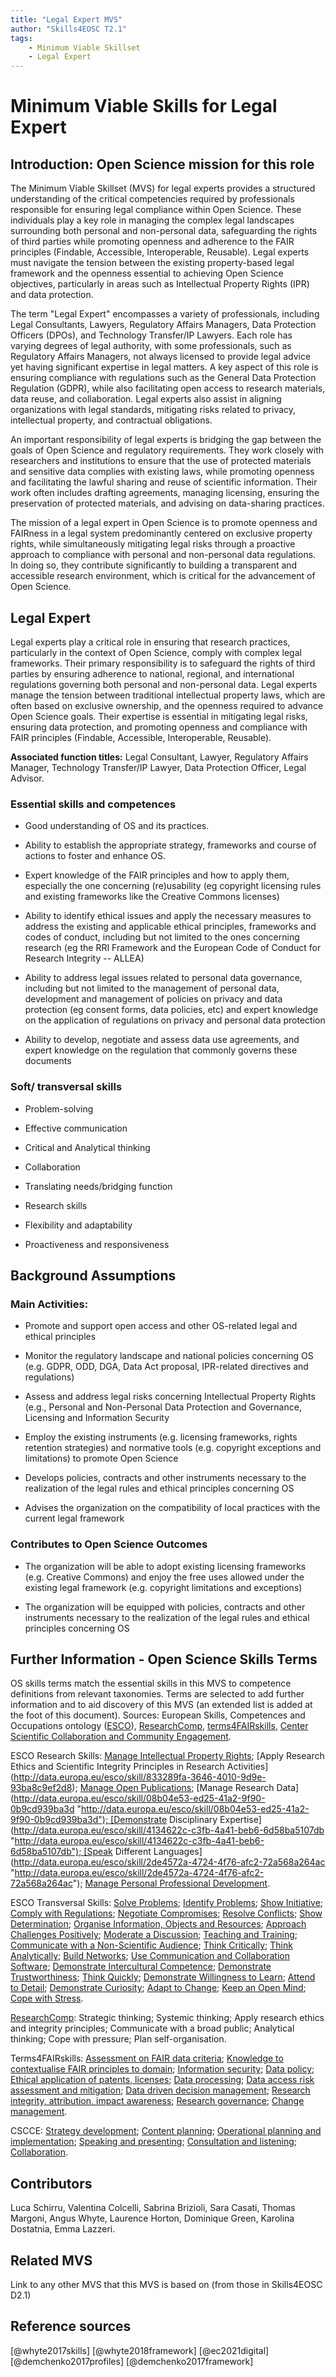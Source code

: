 ```yaml
---
title: "Legal Expert MVS"
author: "Skills4EOSC T2.1"
tags: 
    - Minimum Viable Skillset
    - Legal Expert
---
```


# Minimum Viable Skills for **Legal Expert**

## Introduction: Open Science mission for this role

The Minimum Viable Skillset (MVS) for legal experts provides a structured understanding of the critical competencies required by professionals responsible for ensuring legal compliance within Open Science. These individuals play a key role in managing the complex legal landscapes surrounding both personal and non-personal data, safeguarding the rights of third parties while promoting openness and adherence to the FAIR principles (Findable, Accessible, Interoperable, Reusable). Legal experts must navigate the tension between the existing property-based legal framework and the openness essential to achieving Open Science objectives, particularly in areas such as Intellectual Property Rights (IPR) and data protection.

The term "Legal Expert" encompasses a variety of professionals, including Legal Consultants, Lawyers, Regulatory Affairs Managers, Data Protection Officers (DPOs), and Technology Transfer/IP Lawyers. Each role has varying degrees of legal authority, with some professionals, such as Regulatory Affairs Managers, not always licensed to provide legal advice yet having significant expertise in legal matters. A key aspect of this role is ensuring compliance with regulations such as the General Data Protection Regulation (GDPR), while also facilitating open access to research materials, data reuse, and collaboration. Legal experts also assist in aligning organizations with legal standards, mitigating risks related to privacy, intellectual property, and contractual obligations.

An important responsibility of legal experts is bridging the gap between the goals of Open Science and regulatory requirements. They work closely with researchers and institutions to ensure that the use of protected materials and sensitive data complies with existing laws, while promoting openness and facilitating the lawful sharing and reuse of scientific information. Their work often includes drafting agreements, managing licensing, ensuring the preservation of protected materials, and advising on data-sharing practices.

The mission of a legal expert in Open Science is to promote openness and FAIRness in a legal system predominantly centered on exclusive property rights, while simultaneously mitigating legal risks through a proactive approach to compliance with personal and non-personal data regulations. In doing so, they contribute significantly to building a transparent and accessible research environment, which is critical for the advancement of Open Science.

## Legal Expert


Legal experts play a critical role in ensuring that research practices, particularly in the context of Open Science, comply with complex legal frameworks. Their primary responsibility is to safeguard the rights of third parties by ensuring adherence to national, regional, and international regulations governing both personal and non-personal data. Legal experts manage the tension between traditional intellectual property laws, which are often based on exclusive ownership, and the openness required to advance Open Science goals. Their expertise is essential in mitigating legal risks, ensuring data protection, and promoting openness and compliance with FAIR principles (Findable, Accessible, Interoperable, Reusable).

**Associated function titles:** Legal Consultant, Lawyer, Regulatory Affairs Manager, Technology Transfer/IP Lawyer, Data Protection Officer, Legal Advisor.

### Essential skills and competences 

- Good understanding of OS and its practices.

- Ability to establish the appropriate strategy, frameworks and course of actions to foster and enhance OS.

- Expert knowledge of the FAIR principles and how to apply them, especially the one concerning (re)usability (eg copyright licensing rules and existing frameworks like the Creative Commons licenses)  

- Ability to identify ethical issues and apply the necessary measures to address the existing and applicable ethical principles, frameworks and codes of conduct, including but not limited to the ones concerning research (eg the RRI Framework and the European Code of Conduct for Research Integrity -- ALLEA)

- Ability to address legal issues related to personal data governance, including but not limited to the management of personal data, development and management of policies on privacy and data protection (eg consent forms, data policies, etc) and expert knowledge on the application of regulations on privacy and personal data protection

- Ability to develop, negotiate and assess data use agreements, and expert knowledge on the regulation that commonly governs these documents
  
### Soft/ transversal skills

- Problem-solving

- Effective communication

- Critical and Analytical thinking

- Collaboration

- Translating needs/bridging function

- Research skills

- Flexibility and adaptability

- Proactiveness and responsiveness

## Background Assumptions

### Main Activities:

- Promote and support open access and other OS-related legal and ethical principles

- Monitor the regulatory landscape and national policies concerning OS (e.g. GDPR, ODD, DGA, Data Act proposal, IPR-related directives and regulations)

- Assess and address legal risks concerning Intellectual Property Rights (e.g., Personal and Non-Personal Data Protection and Governance, Licensing and Information Security

- Employ the existing instruments (e.g. licensing frameworks, rights retention strategies) and normative tools (e.g. copyright exceptions and limitations) to promote Open Science

- Develops policies, contracts and other instruments necessary to the realization of the legal rules and ethical principles concerning OS

- Advises the organization on the compatibility of local practices with the current legal framework

### Contributes to Open Science Outcomes

- The organization will be able to adopt existing licensing frameworks (e.g. Creative Commons) and enjoy the free uses allowed under the existing legal framework (e.g. copyright limitations and exceptions)

- The organization will be equipped with policies, contracts and other instruments necessary to the realization of the legal rules and ethical principles concerning OS

## Further Information - Open Science Skills Terms

OS skills terms match the essential skills in this MVS to competence definitions from relevant taxonomies. Terms are selected to add further information and to aid discovery of this MVS (an extended list is added at the foot of this document).  Sources: European Skills, Competences and Occupations ontology ([ESCO](https://esco.ec.europa.eu/en/classification/skill_main "https://esco.ec.europa.eu/en/classification/skill_main")), [ResearchComp](https://research-and-innovation.ec.europa.eu/jobs-research/researchcomp-european-competence-framework-researchers_en "https://research-and-innovation.ec.europa.eu/jobs-research/researchcomp-european-competence-framework-researchers_en"), [terms4FAIRskills](https://obofoundry.org/ontology/t4fs.html "https://obofoundry.org/ontology/t4fs.html"), [Center Scientific Collaboration and Community Engagement](https://www.cscce.org/resources/glossary/ "https://www.cscce.org/resources/glossary/").

ESCO Research Skills: [Manage Intellectual Property Rights](http://data.europa.eu/esco/skill/518dc04d-092d-4fa1-bd82-88b7a9278ef7 "http://data.europa.eu/esco/skill/518dc04d-092d-4fa1-bd82-88b7a9278ef7"); [Apply Research Ethics and Scientific Integrity Principles in Research Activities](http://data.europa.eu/esco/skill/833289fa-3646-4010-9d9e-93ba8c9ef2d8); [Manage Open Publications](http://data.europa.eu/esco/skill/da930e2f-6047-4616-a598-bba8ecef3039 "http://data.europa.eu/esco/skill/da930e2f-6047-4616-a598-bba8ecef3039"); [Manage Research Data](http://data.europa.eu/esco/skill/08b04e53-ed25-41a2-9f90-0b9cd939ba3d "http://data.europa.eu/esco/skill/08b04e53-ed25-41a2-9f90-0b9cd939ba3d"); [Demonstrate Disciplinary Expertise](http://data.europa.eu/esco/skill/4134622c-c3fb-4a41-beb6-6d58ba5107db "http://data.europa.eu/esco/skill/4134622c-c3fb-4a41-beb6-6d58ba5107db"); [Speak Different Languages](http://data.europa.eu/esco/skill/2de4572a-4724-4f76-afc2-72a568a264ac "http://data.europa.eu/esco/skill/2de4572a-4724-4f76-afc2-72a568a264ac"); [Manage Personal Professional Development](http://data.europa.eu/esco/skill/a8d24a95-47b3-4f88-92e7-06600bcd3612 "http://data.europa.eu/esco/skill/a8d24a95-47b3-4f88-92e7-06600bcd3612").

ESCO Transversal Skills:  [Solve Problems](http://data.europa.eu/esco/skill/adc6dc11-3376-467b-96c5-9b0a21edc869 "http://data.europa.eu/esco/skill/adc6dc11-3376-467b-96c5-9b0a21edc869"); [Identify Problems](http://data.europa.eu/esco/skill/a628d2d1-f40a-4c37-a357-2801726f2996 "http://data.europa.eu/esco/skill/a628d2d1-f40a-4c37-a357-2801726f2996"); [Show Initiative](http://data.europa.eu/esco/skill/001115fb-569f-4ee6-8381-c6807ef2527f "http://data.europa.eu/esco/skill/001115fb-569f-4ee6-8381-c6807ef2527f"); [Comply with Regulations](http://data.europa.eu/esco/skill/b618584f-6bdf-4d8f-89a7-f28c2c95afc2 "http://data.europa.eu/esco/skill/b618584f-6bdf-4d8f-89a7-f28c2c95afc2"); [Negotiate Compromises](http://data.europa.eu/esco/skill/7954861c-86d4-4529-afbb-2c23dab9ac74 "http://data.europa.eu/esco/skill/7954861c-86d4-4529-afbb-2c23dab9ac74"); [Resolve Conflicts](http://data.europa.eu/esco/skill/96de2e86-e287-41f2-88ab-15a2343afc6f "http://data.europa.eu/esco/skill/96de2e86-e287-41f2-88ab-15a2343afc6f"); [Show Determination](http://data.europa.eu/esco/skill/19a64e91-bfe3-4c48-9225-3bb1229b12f0 "http://data.europa.eu/esco/skill/19a64e91-bfe3-4c48-9225-3bb1229b12f0"); [Organise Information, Objects and Resources](http://data.europa.eu/esco/skill/6b305973-8993-475f-bd8a-daf037c61401 "http://data.europa.eu/esco/skill/6b305973-8993-475f-bd8a-daf037c61401"); [Approach Challenges Positively](http://data.europa.eu/esco/skill/469748ce-051a-407e-9099-0c9415ac2705 "http://data.europa.eu/esco/skill/469748ce-051a-407e-9099-0c9415ac2705"); [Moderate a Discussion](http://data.europa.eu/esco/skill/5b46f572-7ced-4efd-b270-a81a164d521c "http://data.europa.eu/esco/skill/5b46f572-7ced-4efd-b270-a81a164d521c"); [Teaching and Training](http://data.europa.eu/esco/skill/5c3ab99d-a3f1-4620-9602-d12d2151a03d "http://data.europa.eu/esco/skill/5c3ab99d-a3f1-4620-9602-d12d2151a03d"); [Communicate with a Non-Scientific Audience](http://data.europa.eu/esco/skill/5c3ab99d-a3f1-4620-9602-d12d2151a03d "http://data.europa.eu/esco/skill/5c3ab99d-a3f1-4620-9602-d12d2151a03d"); [Think Critically](http://data.europa.eu/esco/skill/7dd94ad3-13d6-43fe-8b94-51fcbf67ced9 "http://data.europa.eu/esco/skill/7dd94ad3-13d6-43fe-8b94-51fcbf67ced9"); [Think Analytically](http://data.europa.eu/esco/skill/4707da90-9cfc-46ca-8de0-38a0b7bfb137 "http://data.europa.eu/esco/skill/4707da90-9cfc-46ca-8de0-38a0b7bfb137"); [Build Networks](http://data.europa.eu/esco/skill/bf983f2a-e941-4646-811d-cc81060cb53f "http://data.europa.eu/esco/skill/bf983f2a-e941-4646-811d-cc81060cb53f"); [Use Communication and Collaboration Software](http://data.europa.eu/esco/skill/b080a008-a35d-4bd0-92e9-edf3773bb2b7 "http://data.europa.eu/esco/skill/b080a008-a35d-4bd0-92e9-edf3773bb2b7"); [Demonstrate Intercultural Competence](http://data.europa.eu/esco/skill/c10d5d87-36cf-42f5-8a12-e560fb5f4af8 "http://data.europa.eu/esco/skill/c10d5d87-36cf-42f5-8a12-e560fb5f4af8"); [Demonstrate Trustworthiness](http://data.europa.eu/esco/skill/bcf002ce-90f8-42e5-ac1b-5dba208639b0 "http://data.europa.eu/esco/skill/bcf002ce-90f8-42e5-ac1b-5dba208639b0"); [Think Quickly](http://data.europa.eu/esco/skill/20012caa-b63c-4cb9-b2b8-01a1cfdfc1d1 "http://data.europa.eu/esco/skill/20012caa-b63c-4cb9-b2b8-01a1cfdfc1d1"); [Demonstrate Willingness to Learn](http://data.europa.eu/esco/skill/9bf266a6-188b-4d17-a22f-2f266d76832b "http://data.europa.eu/esco/skill/9bf266a6-188b-4d17-a22f-2f266d76832b"); [Attend to Detail](http://data.europa.eu/esco/skill/83e6510b-ffeb-4aec-959c-4265fd0ff7b7 "http://data.europa.eu/esco/skill/83e6510b-ffeb-4aec-959c-4265fd0ff7b7"); [Demonstrate Curiosity](http://data.europa.eu/esco/skill/429062f1-a958-43ea-83dd-4e1af078c156 "http://data.europa.eu/esco/skill/429062f1-a958-43ea-83dd-4e1af078c156"); [Adapt to Change](http://data.europa.eu/esco/skill/49de9958-2aa4-4eef-a89d-fe5d5bcd28c4 "http://data.europa.eu/esco/skill/49de9958-2aa4-4eef-a89d-fe5d5bcd28c4"); [Keep an Open Mind](http://data.europa.eu/esco/skill/fd89f784-88dc-4d35-abd7-86aa073cab12 "http://data.europa.eu/esco/skill/fd89f784-88dc-4d35-abd7-86aa073cab12"); [Cope with Stress](http://data.europa.eu/esco/skill/7a147904-22b3-498a-b4d9-7bceeb86b45d "http://data.europa.eu/esco/skill/7a147904-22b3-498a-b4d9-7bceeb86b45d").

[ResearchComp](https://research-and-innovation.ec.europa.eu/jobs-research/researchcomp-european-competence-framework-researchers_en "https://research-and-innovation.ec.europa.eu/jobs-research/researchcomp-european-competence-framework-researchers_en"): Strategic thinking; Systemic thinking; Apply research ethics and integrity principles; Communicate with a broad public; Analytical thinking; Cope with pressure; Plan self-organisation.

Terms4FAIRskills: [Assessment on FAIR data criteria](https://www.ebi.ac.uk/ols4/ontologies/t4fs/classes/http%253A%252F%252Fpurl.obolibrary.org%252Fobo%252FT4FS_0000252?lang=en "https://www.ebi.ac.uk/ols4/ontologies/t4fs/classes/http%253A%252F%252Fpurl.obolibrary.org%252Fobo%252FT4FS_0000252?lang=en"); [Knowledge to contextualise FAIR principles to domain](https://www.ebi.ac.uk/ols4/ontologies/t4fs/classes/http%3A%2F%2Fpurl.obolibrary.org%2Fobo%2FT4FS_0000296 "https://www.ebi.ac.uk/ols4/ontologies/t4fs/classes/http%3A%2F%2Fpurl.obolibrary.org%2Fobo%2FT4FS_0000296"); [Information security](https://www.ebi.ac.uk/ols4/ontologies/t4fs/classes/http%253A%252F%252Fpurl.obolibrary.org%252Fobo%252FT4FS_0000107?lang=en "https://www.ebi.ac.uk/ols4/ontologies/t4fs/classes/http%253A%252F%252Fpurl.obolibrary.org%252Fobo%252FT4FS_0000107?lang=en"); [Data policy](https://www.ebi.ac.uk/ols4/ontologies/t4fs/classes/http%253A%252F%252Fpurl.obolibrary.org%252Fobo%252FT4FS_0000333 "https://www.ebi.ac.uk/ols4/ontologies/t4fs/classes/http%253A%252F%252Fpurl.obolibrary.org%252Fobo%252FT4FS_0000333"); [Ethical application of patents, licenses](https://www.ebi.ac.uk/ols4/ontologies/t4fs/classes/http%253A%252F%252Fpurl.obolibrary.org%252Fobo%252FT4FS_0000042?lang=en "https://www.ebi.ac.uk/ols4/ontologies/t4fs/classes/http%253A%252F%252Fpurl.obolibrary.org%252Fobo%252FT4FS_0000042?lang=en"); [Data processing](https://www.ebi.ac.uk/ols4/ontologies/t4fs/classes/http%253A%252F%252Fpurl.obolibrary.org%252Fobo%252FT4FS_0000044?lang=en "https://www.ebi.ac.uk/ols4/ontologies/t4fs/classes/http%253A%252F%252Fpurl.obolibrary.org%252Fobo%252FT4FS_0000044?lang=en"); [Data access risk assessment and mitigation](https://www.ebi.ac.uk/ols4/ontologies/t4fs/classes/http%253A%252F%252Fpurl.obolibrary.org%252Fobo%252FT4FS_0000209?lang=en "https://www.ebi.ac.uk/ols4/ontologies/t4fs/classes/http%253A%252F%252Fpurl.obolibrary.org%252Fobo%252FT4FS_0000209?lang=en"); [Data driven decision management](https://www.ebi.ac.uk/ols4/ontologies/t4fs/classes/http%253A%252F%252Fpurl.obolibrary.org%252Fobo%252FT4FS_0000504?lang=en "https://www.ebi.ac.uk/ols4/ontologies/t4fs/classes/http%253A%252F%252Fpurl.obolibrary.org%252Fobo%252FT4FS_0000504?lang=en"); [Research integrity, attribution, impact awareness](https://www.ebi.ac.uk/ols4/ontologies/t4fs/classes/http%253A%252F%252Fpurl.obolibrary.org%252Fobo%252FT4FS_0000525?lang=en "https://www.ebi.ac.uk/ols4/ontologies/t4fs/classes/http%253A%252F%252Fpurl.obolibrary.org%252Fobo%252FT4FS_0000525?lang=en"); [Research governance](https://www.ebi.ac.uk/ols4/ontologies/t4fs/classes/http%253A%252F%252Fpurl.obolibrary.org%252Fobo%252FT4FS_0000186?lang=en "https://www.ebi.ac.uk/ols4/ontologies/t4fs/classes/http%253A%252F%252Fpurl.obolibrary.org%252Fobo%252FT4FS_0000186?lang=en"); [Change management](https://www.ebi.ac.uk/ols4/ontologies/t4fs/classes/http%253A%252F%252Fpurl.obolibrary.org%252Fobo%252FT4FS_0000411?lang=en "https://www.ebi.ac.uk/ols4/ontologies/t4fs/classes/http%253A%252F%252Fpurl.obolibrary.org%252Fobo%252FT4FS_0000411?lang=en").

CSCCE:  [Strategy development](https://www.cscce.org/glossary/strategy-development/ "https://www.cscce.org/glossary/strategy-development/"); [Content planning](https://www.cscce.org/glossary/content-planning/ "https://www.cscce.org/glossary/content-planning/"); [Operational planning and implementation](https://www.cscce.org/glossary/operational-planning-and-implementation/); [Speaking and presenting](https://www.cscce.org/glossary/speaking-and-presenting/ "https://www.cscce.org/glossary/speaking-and-presenting/"); [Consultation and listening](https://www.cscce.org/glossary/consultation-and-listening/ "https://www.cscce.org/glossary/consultation-and-listening/"); [Collaboration](https://www.cscce.org/glossary/collaboration/ "https://www.cscce.org/glossary/collaboration/").

## Contributors

Luca Schirru, Valentina Colcelli, Sabrina Brizioli, Sara Casati, Thomas Margoni, Angus Whyte, Laurence Horton, Dominique Green, Karolina Dostatnia, Emma Lazzeri.

## Related MVS
Link to any other MVS that this MVS is based on (from those in Skills4EOSC D2.1)


## Reference sources

[@whyte2017skills] [@whyte2018framework] [@ec2021digital] [@demchenko2017profiles] [@demchenko2017framework]
